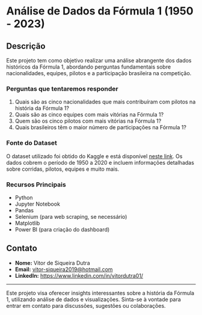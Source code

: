 # Análise de Dados da Fórmula 1 (1950 - 2023)

## Descrição

Este projeto tem como objetivo realizar uma análise abrangente dos dados históricos da Fórmula 1, abordando perguntas fundamentais sobre nacionalidades, equipes, pilotos e a participação brasileira na competição.

### Perguntas que tentaremos responder

1. Quais são as cinco nacionalidades que mais contribuíram com pilotos na história da Fórmula 1?
2. Quais são as cinco equipes com mais vitórias na Fórmula 1?
3. Quem são os cinco pilotos com mais vitórias na Fórmula 1?
4. Quais brasileiros têm o maior número de participações na Fórmula 1?

### Fonte do Dataset

O dataset utilizado foi obtido do Kaggle e está disponível [neste link](https://www.kaggle.com/datasets/rohanrao/formula-1-world-championship-1950-2020). Os dados cobrem o período de 1950 a 2020 e incluem informações detalhadas sobre corridas, pilotos, equipes e muito mais.

### Recursos Principais

- Python
- Jupyter Notebook
- Pandas
- Selenium (para web scraping, se necessário)
- Matplotlib
- Power BI (para criação do dashboard)

## Contato

- **Nome:** Vitor de Siqueira Dutra
- **Email:** vitor-siqueira2019@hotmail.com
- **LinkedIn:** https://www.linkedin.com/in/vitordutra01/

---

Este projeto visa oferecer insights interessantes sobre a história da Fórmula 1, utilizando análise de dados e visualizações. Sinta-se à vontade para entrar em contato para discussões, sugestões ou colaborações.
